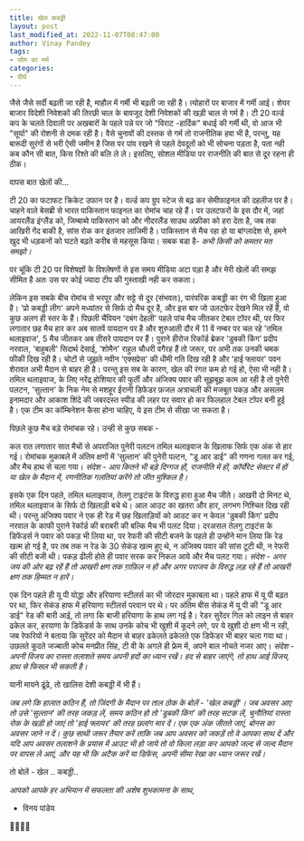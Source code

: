 ```yaml
---
title: खेल कबड्डी
layout: post
last_modified_at: 2022-11-07T08:47:00
author: Vinay Pandey
tags:
- सोम का मर्म
categories:
- दीर्घ
---
```

जैसे जैसे सर्दी बढ़ती जा रही है, माहौल में गर्मी भी बढ़ती जा रही है। त्योहारों पर बाजार में गर्मी आई। शेयर बाजार विदेशी निवेशकों की तिरछी चाल के बावजूद देशी निवेशकों की खड़ी चाल से गर्म है। टी 20 वर्ल्ड कप के चलते दिवाली पर अखबारों के पहले पन्ने पर जो "विराट -हार्दिक" बधाई की गर्मी थी, वो आज भी "सूर्या" की रोशनी से दमक रही है। वैसे चुनावों की दस्तक से गर्म तो राजनीतिक हवा भी है, परन्तु, यह बारूदी सुरंगों से भरी ऐसी जमीन है जिस पर पांव रखने से पहले देवदूतों को भी सोचना पड़ता है, पता नही कब कौन सी बात, किस रिश्ते की बलि ले ले। इसलिए, सोशल मीडिया पर राजनीति की बात से दूर रहना ही ठीक। 

वापस बात खेलों की...

टी 20 का फटाफट क्रिकेट उफान पर है। वर्ल्ड कप ग्रुप स्टेज से बढ़ कर सेमीफाइनल की दहलीज पर है। चाहने वाले बेसब्री से भारत पाकिस्तान फाइनल का रोमांच चाह रहे हैं। पर उलटफरों के इस दौर में, जहां आयरलैंड इंग्लैंड को, जिम्बाब्वे पाकिस्तान को और नीदरलैंड साउथ अफ्रीका को हरा देता है, जब तक आखिरी गेंद बाकी है, सांस रोक कर इंतजार लाजिमी है। पाकिस्तान से मैच रहा हो या बांग्लादेश से, हमने खुद भी धड़कनों को घटते बढ़ते करीब से महसूस किया।  सबक बडा है- *कभी किसी को कमतर मत समझो।*

पर चूंकि टी 20 पर विशेषज्ञों के विश्लेषणों से इस समय मीडिया अटा पड़ा है और मेरी खेलों की समझ सीमित है अतः उस पर कोई ज्यादा टीप की गुस्ताखी नही कर सकता। 

लेकिन इस सबके बीच रोमांच से भरपूर और सट्टे से दूर (संभवतः), पारंपरिक कबड्डी का रंग भी खिला हुआ है। 'प्रो कबड्डी लीग' अपने मध्यांतर से सिर्फ दो मैच दूर है, और इस बार जो उलटफेर देखने मिल रहें हैं, वो कुछ अलग ही स्तर के हैं। पिछली चैंपियन 'दबंग देहली' पहले पांच मैच जीतकर टेबल टॉपर थी, पर फिर लगातार छह मैच हार कर अब सातवें पायदान पर है और शुरुआती दौर में 11 वें नम्बर पर चल रहे 'तमिल थलाइवाज', 5 मैच जीतकर अब तीसरे पायदान पर हैं। पुराने हीरोज रिकॉर्ड ब्रेकर 'डुबकी किंग' प्रदीप नरवाल, 'बाहुबली' सिदार्थ देसाई, 'शोमैन' राहुल चौधरी वगैरह हैं तो जरूर, पर अभी तक उनकी चमक फीकी दिख रही है। चोटों से जूझते नवीन 'एक्सप्रेस' की धीमी गति दिख रही है और 'हाई फ्लायर' पवन शेरावत अभी मैदान से बाहर ही है।  परन्तु इस सब के कारण, खेल की रंगत कम हो गई हो, ऐसा भी नही है। तमिल थलाइवाज, के लिए नरेंद्र होशियार की फुर्ती और अंजिक्य पवार की सूझबूझ काम आ रही है तो पुनेरी पलटन, 'सुल्तान' के निक नेम से मशहूर ईरानी डिफेंडर फ़जल अत्राचली की मजबूत पकड़ और असलम इनामदार और आकाश शिंदे की जबरदस्त स्पीड की लहर पर सवार हो कर फिलहाल टेबल टॉपर बनी हुई है। एक टीम का कॉम्बिनेशन कैसा होना चाहिए, ये इस टीम से सीखा जा सकता है। 

पिछले कुछ मैच बड़े रोमांचक रहे। उन्ही से कुछ सबक -

कल रात लगातार सात मैचों से अपराजित पुनेरी पलटन तमिल थलाइवाज के खिलाफ सिर्फ एक अंक से हार गई। रोमांचक मुकाबले में अंतिम क्षणों में 'सुल्तान' की पुनेरी पल्टन, "डू आर डाई" की गणना गलत कर गई, और मैच हाथ से चला गया। *संदेश - आप कितने भी बड़े दिग्गज हों, राजनीति में हों, कॉर्पोरेट सेक्टर में हों या खेल के मैदान में, रणनीतिक गलतियां करेंगे तो जीत मुश्किल है।* 

इसके एक दिन पहले, तमिल थलाइवाज, तेलगु टाइटंस के विरुद्ध हारा हुआ मैच जीते। आखरी दो मिनट थे, तमिल थलाइवाज के सिर्फ दो खिलाड़ी बचे थे। आल आउट का खतरा और हार, लगभग निश्चित दिख रही थी। परन्तु अंजिक्य पवार ने एक ही रेड में छह खिलाड़ियों को आउट कर न केवल 'डुबकी किंग' प्रदीप नरवाल के काफी पुराने रेकॉर्ड की बराबरी की बल्कि मैच भी पलट दिया। दरअसल तेलगु टाइटंस के डिफेंडर्स ने पवार को पकड़ भी लिया था, पर रेफरी की सीटी बजने के पहले ही उन्होंने मान लिया कि रेड खत्म हो गई है, पर तब तक न रेड के 30 सेकंड खत्म हुए थे, न अंजिक्य पवार की सांस टूटी थी, न रेफरी की सीटी बजी थी। पकड़ ढीली होते ही पवार सरक कर निकल आये और मैच पलट गया। *संदेश - अगर जय की ओर बढ़ रहें हैं तो आखरी क्षण तक ग़ाफ़िल न हों और अगर पराजय के विरुद्ध लड़ रहे हैं तो आखरी क्षण तक हिम्मत न हारें।*

एक दिन पहले ही यू पी योद्धा और हरियाणा स्टीलर्स का भी जोरदार मुकाबला था। पहले हाफ में यू पी बढ़त पर था, फिर सेकंड हाफ में हरियाणा स्टीलर्स परवान पर थे। पर अंतिम बीस सेकंड में यू पी की "डू आर डाई" रेड की बारी आई, तो लगा कि बाजी हरियाणा के हाथ लग गई है। रेडर सुरेंदर गिल को लाइन से बाहर ढकेल कर, हरयाणा के डिफेंडर्स के साथ उनके कोच भी खुशी में कूदने लगे, पर ये खुशी दो क्षण भी न रही, जब रेफरियों ने बताया कि सुरेंदर को मैदान से बाहर ढकेलते ढकेलते एक डिफेंडर भी बाहर चला गया था। उछलते कूदते जज्बाती कोच मनप्रीत सिंह, टी वी के अगले ही फ्रेम में, अपने बाल नोचते नजर आए। *संदेश - अपनी विजय का रास्ता तलाशते समय अपनी हदों का ध्यान रखें। हद से बाहर जाएंगे, तो हाथ आई विजय, हाथ से फिसल भी सकती है।*

यानी मायने ढूंढे, तो खालिस देशी कबड्डी में भी हैं। 

*जब लगे कि हालात कठिन हैं, तो जिंदगी के मैदान पर ताल ठोक के बोलें - 'खेल कबड्डी'। जब अवसर आए तो उसे 'सुल्तान'  की तरह जकड़ लें, समय कठिन हो तो 'डुबकी किंग' की तरह सटक लें, चुनौतियां रास्ता रोक के खड़ी हो जाएं तो 'हाई फ्लायर' की तरह छलांग मार दें। एक एक अंक जीतते जाएं, बोनस का अवसर जाने न दें। कुछ साथी जरूर तैयार करें ताकि जब आप अवसर को जकड़ें तो वे आपका साथ दें और यदि आप अवसर तलाशने  के प्रयास में आउट भी हो जाये तो वो किला लड़ा कर आपको जल्द से जल्द मैदान पर  वापस ले आएं, और यह भी कि अटैक करें या डिफेंस, अपनी सीमा रेखा का ध्यान जरूर रखें।* 

तो बोलें -   खेल .. कबड्डी..

*आपको आपके हर अभियान में सफलता की अशेष शुभकामना के साथ*,

- विनय पांडेय

🙏🌷🌷🙏


